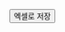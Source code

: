 <!DOCTYPE html>
<html lang="ko">
<head>
  <meta charset="UTF-8">
  <title>JSON → Excel Export</title>
  <script src="https://cdnjs.cloudflare.com/ajax/libs/xlsx/0.18.5/xlsx.full.min.js"></script>
</head>
<body>
  <button id="exportBtn">엑셀로 저장</button>

  <script>
    // JSON 데이터 예시
    const data = {
      "info": { "code": "DH", "target": "S01" },
      "record": [
        {
          "name": "Real",
          "io": 1,
          "array": 0,
          "arrayInfo": "",
          "items": [
            { "len": 10, "type": 8, "item": "RLKEY", "key": 1 },
            { "len": 5,  "type": 4, "item": "VAL01", "key": 2 },
            { "len": 7,  "type": 2, "item": "VAL02", "key": 3 },
            { "len": 12, "type": 6, "item": "VAL03", "key": 4 },
            { "len": 8,  "type": 3, "item": "VAL04", "key": 5 },
            { "len": 11, "type": 1, "item": "VAL05", "key": 6 }
          ]
        }
      ]
    };

    document.getElementById("exportBtn").addEventListener("click", () => {
      // 워크시트 데이터 배열 생성
      let ws_data = [];
      ws_data.push(["열 키", "키명", "길이", "타입"]);

      for (let i = 0; i < data.record.length; i++) {
        let rec = data.record[i];
        for (let j = 0; j < rec.items.length; j++) {
          let it = rec.items[j];
          if (typeof it.item === "string" && it.item.startsWith("_")) {
            continue; // "_" 로 시작하면 skip
          }
          ws_data.push([it.key, it.item, it.len, it.type]);
        }
      }

      // 워크시트 생성
      let ws = XLSX.utils.aoa_to_sheet(ws_data);

      // 전체 셀 스타일 적용
      const range = XLSX.utils.decode_range(ws['!ref']);
      for (let R = range.s.r; R <= range.e.r; R++) {
        for (let C = range.s.c; C <= range.e.c; C++) {
          const cell_address = XLSX.utils.encode_cell({ r: R, c: C });
          if (!ws[cell_address]) continue;

          // 기본 스타일 (얇은 테두리 + 흰색)
          let style = {
            fill: { patternType: "solid", fgColor: { rgb: "FFFFFF" } },
            border: {
              top:    { style: "thin", color: { rgb: "000000" } },
              bottom: { style: "thin", color: { rgb: "000000" } },
              left:   { style: "thin", color: { rgb: "000000" } },
              right:  { style: "thin", color: { rgb: "000000" } }
            }
          };

          // 헤더 색상
          if (R === 0) {
            style.fill.fgColor.rgb = "CCCCCC"; // 진한 회색
          } else {
            // 짝수/홀수 행 교차 색상
            if ((R % 2) === 0) {
              style.fill.fgColor.rgb = "EEEEEE"; // 짝수 행 연한 회색
            } else {
              style.fill.fgColor.rgb = "FFFFFF"; // 홀수 행 흰색
            }
          }

          // 5열마다 굵은 세로선
          if ((C + 1) % 5 === 0) {
            style.border.right = { style: "medium", color: { rgb: "000000" } };
          }

          // 5행마다 굵은 가로선
          if ((R + 1) % 5 === 0) {
            style.border.bottom = { style: "medium", color: { rgb: "000000" } };
          }

          ws[cell_address].s = style;
        }
      }

      // 워크북 생성
      let wb = XLSX.utils.book_new();
      XLSX.utils.book_append_sheet(wb, ws, "Result");

      // 엑셀 파일 저장
      XLSX.writeFile(wb, "result.xlsx");
    });
  </script>







  
</body>
</html>
